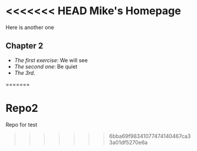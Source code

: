 <<<<<<< HEAD
Mike's Homepage
===============

Here is another one

## Chapter 2

*  *The first exercise*: We will see
*  *The second one*: Be quiet
*  *The 3rd.*

=======
# Repo2
Repo for test
>>>>>>> 6bba69f98341077474140467ca33a01df5270e6a
